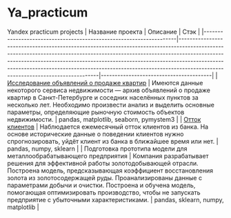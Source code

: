 # Ya_practicum
Yandex practicum projects
| Название проекта                                                   | Описание                                                                                                                                                                                                                                                                                                                                                                | Стэк                                   |
|--------------------------------------------------------------------|-------------------------------------------------------------------------------------------------------------------------------------------------------------------------------------------------------------------------------------------------------------------------------------------------------------------------------------------------------------------------|----------------------------------------|
| [Исследование объявлений о продаже квартир](https://github.com/basan4ik/Ya_practicum/tree/468c857c265c53424157742d830d77eb400f3577/%D0%98%D1%81%D1%81%D0%BB%D0%B5%D0%B4%D0%BE%D0%B2%D0%B0%D0%BD%D0%B8%D0%B5%20%D0%BE%D0%B1%D1%8A%D1%8F%D0%B2%D0%BB%D0%B5%D0%BD%D0%B8%D0%B9%20%D0%BE%20%D0%BF%D1%80%D0%BE%D0%B4%D0%B0%D0%B6%D0%B5%20%D0%BA%D0%B2%D0%B0%D1%80%D1%82%D0%B8%D1%80)                          | Имеются данные некоторого сервиса недвижимости — архив объявлений о продаже квартир в Санкт-Петербурге и соседних населённых пунктов за несколько лет. Необходимо произвести анализ и выделить основные параметры, определяющие рыночную стоимость объектов недвижимости.                                                                                               | pandas, matplotlib, seaborn, pymystem3 |
| [Отток клиентов](https://github.com/basan4ik/Ya_practicum/tree/2892617d3acf88e68ecdcc991bdff03f9666258e/%D0%9E%D1%82%D1%82%D0%BE%D0%BA%20%D0%BA%D0%BB%D0%B8%D0%B5%D0%BD%D1%82%D0%BE%D0%B2)                                                     | Наблюдается ежемесячный отток клиентов из банка. На основе исторические данные о поведении клиентов нужно спрогнозировать, уйдёт клиент из банка в ближайшее время или нет.                                                                                                                                                                                             | pandas, numpy, sklearn                 |
| Подготовка прототипа модели для металлообрабатывающего предприятия | Компания разрабатывает решения для эффективной работы золотодобывающей отрасли. Построена модель, предсказывающая коэффициент восстановления золота из золотосодержащей руды. Проанализированы данные с параметрами добычи и очистки. Построена и обучена модель, помогающая оптимизировать производство, чтобы не запускать предприятие с убыточными характеристиками. | pandas, sklearn, numpy, matplotlib     |
